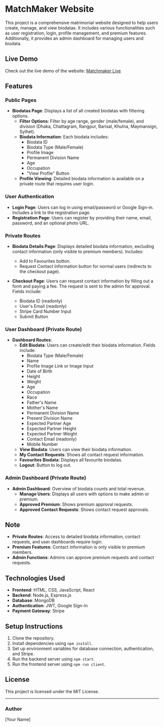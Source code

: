 # MatchMaker Website

This project is a comprehensive matrimonial website designed to help users create, manage, and view biodatas. It includes various functionalities such as user registration, login, profile management, and premium features. Additionally, it provides an admin dashboard for managing users and biodata.

## Live Demo
Check out the live demo of the website: [Matchmaker Live](https://matchmaker-36ccf.web.app/)
## Features

### Public Pages
- **Biodatas Page**: Displays a list of all created biodatas with filtering options.
  - **Filter Options**: Filter by age range, gender (male/female), and division (Dhaka, Chattagram, Rangpur, Barisal, Khulna, Maymansign, Sylhet).
  - **Biodata Information**: Each biodata includes:
    - Biodata ID
    - Biodata Type (Male/Female)
    - Profile Image
    - Permanent Division Name
    - Age
    - Occupation
    - "View Profile" Button
  - **Profile Viewing**: Detailed biodata information is available on a private route that requires user login.

### User Authentication
- **Login Page**: Users can log in using email/password or Google Sign-in. Includes a link to the registration page.
- **Registration Page**: Users can register by providing their name, email, password, and an optional photo URL.

### Private Routes
- **Biodata Details Page**: Displays detailed biodata information, excluding contact information (only visible to premium members). Includes:
  - Add to Favourites button.
  - Request Contact Information button for normal users (redirects to the checkout page).

- **Checkout Page**: Users can request contact information by filling out a form and paying a fee. The request is sent to the admin for approval. Fields include:
  - Biodata ID (readonly)
  - User's Email (readonly)
  - Stripe Card Number Input
  - Submit Button

### User Dashboard (Private Route)
- **Dashboard Routes**:
  - **Edit Biodata**: Users can create/edit their biodata information. Fields include:
    - Biodata Type (Male/Female)
    - Name
    - Profile Image Link or Image Input
    - Date of Birth
    - Height
    - Weight
    - Age
    - Occupation
    - Race
    - Father's Name
    - Mother's Name
    - Permanent Division Name
    - Present Division Name
    - Expected Partner Age
    - Expected Partner Height
    - Expected Partner Weight
    - Contact Email (readonly)
    - Mobile Number
  - **View Biodata**: Users can view their biodata information.
  - **My Contact Requests**: Shows all contact request information.
  - **Favourites Biodata**: Displays all favourite biodatas.
  - **Logout**: Button to log out.

### Admin Dashboard (Private Route)
- **Admin Dashboard**: Overview of biodata counts and total revenue.
  - **Manage Users**: Displays all users with options to make admin or premium.
  - **Approved Premium**: Shows premium approval requests.
  - **Approved Contact Requests**: Shows contact request approvals.

## Note
- **Private Routes**: Access to detailed biodata information, contact requests, and user dashboards require login.
- **Premium Features**: Contact information is only visible to premium members.
- **Admin Functions**: Admins can approve premium requests and contact requests.

## Technologies Used
- **Frontend**: HTML, CSS, JavaScript, React
- **Backend**: Node.js, Express.js
- **Database**: MongoDB
- **Authentication**: JWT, Google Sign-In
- **Payment Gateway**: Stripe

## Setup Instructions
1. Clone the repository.
2. Install dependencies using `npm install`.
3. Set up environment variables for database connection, authentication, and Stripe.
4. Run the backend server using `npm start`.
5. Run the frontend server using `npm run client`.



## License
This project is licensed under the MIT License.

---

### Author
[Your Name]
